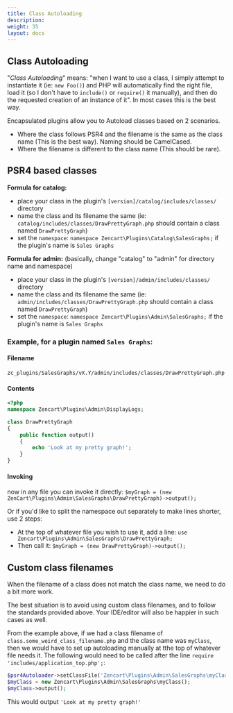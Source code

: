 ```yaml
---
title: Class Autoloading
description: 
weight: 35 
layout: docs
---
```


## Class Autoloading
"_Class Autoloading_" means: "when I want to use a class, I simply attempt to instantiate it (ie: `new Foo()`) and PHP will automatically find the right file, load it (so I don't have to `include()` or `require()` it manually), and then do the requested creation of an instance of it". In most cases this is the best way.

Encapsulated plugins allow you to Autoload classes based on 2 scenarios.

 - Where the class follows PSR4 and the filename is the same as the class name (This is the best way). Naming should be CamelCased.
 - Where the filename is different to the class name (This should be rare).

## PSR4 based classes 

**Formula for catalog:**
- place your class in the plugin's `[version]/catalog/includes/classes/` directory
- name the class and its filename the same (ie: `catalog/includes/classes/DrawPrettyGraph.php` should contain a class named `DrawPrettyGraph`)
- set the `namespace`: `namespace Zencart\Plugins\Catalog\SalesGraphs;` if the plugin's name is `Sales Graphs`

**Formula for admin:** (basically, change "catalog" to "admin" for directory name and namespace)
- place your class in the plugin's `[version]/admin/includes/classes/` directory
- name the class and its filename the same (ie: `admin/includes/classes/DrawPrettyGraph.php` should contain a class named `DrawPrettyGraph`)
- set the `namespace`: `namespace Zencart\Plugins\Admin\SalesGraphs;` if the plugin's name is `Sales Graphs`

### Example, for a plugin named `Sales Graphs`:
#### Filename
`zc_plugins/SalesGraphs/vX.Y/admin/includes/classes/DrawPrettyGraph.php`
#### Contents
```php 
<?php
namespace Zencart\Plugins\Admin\DisplayLogs;

class DrawPrettyGraph
{
    public function output()
    {
        echo 'Look at my pretty graph!';
    }
}
```
#### Invoking
now in any file you can invoke it directly:
`$myGraph = (new ZenCart\Plugins\Admin\SalesGraphs\DrawPrettyGraph)->output();`

Or if you'd like to split the namespace out separately to make lines shorter, use 2 steps:
- At the top of whatever file you wish to use it, add a line: `use Zencart\Plugins\Admin\SalesGraphs\DrawPrettyGraph;`
- Then call it: `$myGraph = (new DrawPrettyGraph)->output();`


## Custom class filenames

When the filename of a class does not match the class name, we need to do a bit more work.

The best situation is to avoid using custom class filenames, and to follow the standards provided above. Your IDE/editor will also be happier in such cases as well.

From the example above, if we had a class filename of `class.some_weird_class_filename.php` and the class name was `myClass`, then we would have to set up autoloading manually at tthe top of whatever file needs it. The following would need to be called after the line
`require 'includes/application_top.php';`:

```php
$psr4Autoloader->setClassFile('Zencart\Plugins\Admin\SalesGraphs\myClass', $filePathPluginAdmin['SalesGraphs'] . 'class.some_weird_class_filename.php');
$myClass = new Zencart\Plugins\Admin\SalesGraphs\myClass();
$myClass->output();
```

This would output `'Look at my pretty graph!'`
